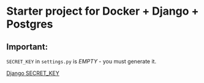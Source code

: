 # Starter project for Docker + Django + Postgres

## Important:

`SECRET_KEY` in `settings.py` is *EMPTY* - you must generate it. 

[Django SECRET_KEY](https://docs.djangoproject.com/en/2.2/ref/settings/#std:setting-SECRET_KEY)